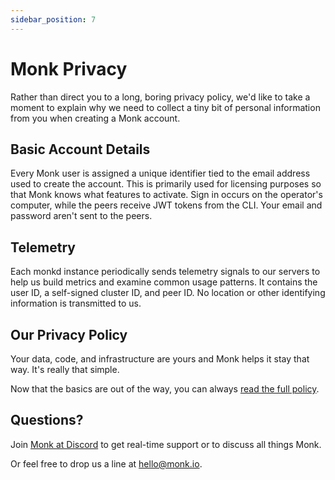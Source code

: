 ```yaml
---
sidebar_position: 7
---
```


# Monk Privacy

Rather than direct you to a long, boring privacy policy, we'd like to take a moment to explain why we need to collect a tiny bit of personal information from you when creating a Monk account.

## Basic Account Details

Every Monk user is assigned a unique identifier tied to the email address used to create the account. This is primarily used for licensing purposes so that Monk knows what features to activate. Sign in occurs on the operator's computer, while the peers receive JWT tokens from the CLI. Your email and password aren't sent to the peers.

## Telemetry

Each monkd instance periodically sends telemetry signals to our servers to help us build metrics and examine common usage patterns. It contains the user ID, a self-signed cluster ID, and peer ID. No location or other identifying information is transmitted to us.

## Our Privacy Policy

Your data, code, and infrastructure are yours and Monk helps it stay that way. It's really that simple.

Now that the basics are out of the way, you can always [read the full policy](https://monk.io/privacy-policy).

## Questions?

Join [Monk at Discord](https://discord.gg/WxDzaKe) to get real-time support or to discuss all things Monk.

Or feel free to drop us a line at <hello@monk.io>.